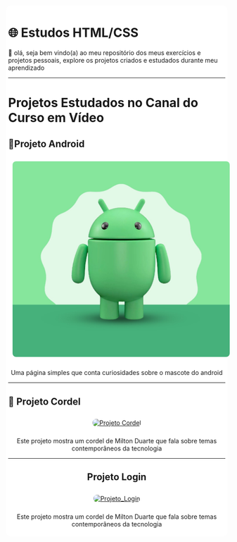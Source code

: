<link rel="stylesheet" href="style-readme.css">

<div style="background-color: white;padding: 5px;margin: auto;border-radius: 10px;">

<h1>🌐 Estudos HTML/CSS</h1>
<p>
🎯 olá, seja bem vindo(a) ao meu repositório dos meus exercícios e projetos pessoais, explore os projetos criados e estudados durante meu aprendizado
</p>

<hr>

<h1> Projetos Estudados no Canal do Curso em Vídeo </h1>

<h2>📱Projeto Android</h2>
<div style="text-align:center;">
<a href="https://ygorhenriquelima.github.io/estudos_Desenvolvimento_web/projetos/Projeto_android/index.html">
    <img src="README-imgs/android.jpeg" alt="Projeto Android" style="border-radius: 8px; margin: 10px;">
</a>
<p>Uma página simples que conta curiosidades sobre o mascote do android</p>
</div>

<hr>

<h2> 📜 Projeto Cordel </h2>
<div style="text-align:center;">
<a href="https://ygorhenriquelima.github.io/estudos_Desenvolvimento_web/projetos/projeto_cordel/index.html">
    <img src="" alt="Projeto Cordel" style="border-radius: 8px; margin: 10px;">
</a>
<p>Este projeto mostra um cordel de Milton Duarte que fala sobre temas contemporâneos da tecnologia</p>

<hr>

<h2> Projeto Login </h2>
<div style="text-align:center;">
<a href="https://ygorhenriquelima.github.io/estudos_Desenvolvimento_web/projetos/Projeto_Login/index.html">
    <img src="" alt="Projeto_Login" style="border-radius: 8px; margin: 10px;">
</a>
<p>Este projeto mostra um cordel de Milton Duarte que fala sobre temas contemporâneos da tecnologia</p>


</div>